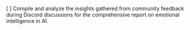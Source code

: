 [ ] Compile and analyze the insights gathered from community feedback during Discord discussions for the comprehensive report on emotional intelligence in AI.